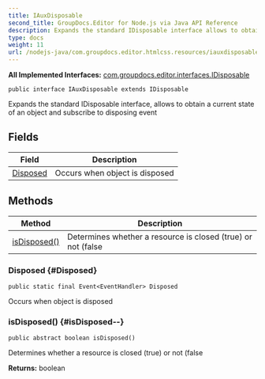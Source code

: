 ```yaml
---
title: IAuxDisposable
second_title: GroupDocs.Editor for Node.js via Java API Reference
description: Expands the standard IDisposable interface allows to obtain a current state of an object and subscribe to disposing event
type: docs
weight: 11
url: /nodejs-java/com.groupdocs.editor.htmlcss.resources/iauxdisposable/
---
```

**All Implemented Interfaces:**
[com.groupdocs.editor.interfaces.IDisposable](../../com.groupdocs.editor.interfaces/idisposable)
```
public interface IAuxDisposable extends IDisposable
```

Expands the standard IDisposable interface, allows to obtain a current state of an object and subscribe to disposing event
## Fields

| Field | Description |
| --- | --- |
| [Disposed](#Disposed) | Occurs when object is disposed |
## Methods

| Method | Description |
| --- | --- |
| [isDisposed()](#isDisposed--) | Determines whether a resource is closed (true) or not (false |
### Disposed {#Disposed}
```
public static final Event<EventHandler> Disposed
```


Occurs when object is disposed

### isDisposed() {#isDisposed--}
```
public abstract boolean isDisposed()
```


Determines whether a resource is closed (true) or not (false

**Returns:**
boolean
